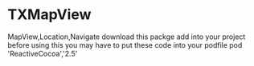 # TXMapView
MapView,Location,Navigate
download this packge add into your project
before using this you may have to put these code into your podfile
	pod 'ReactiveCocoa','2.5'
